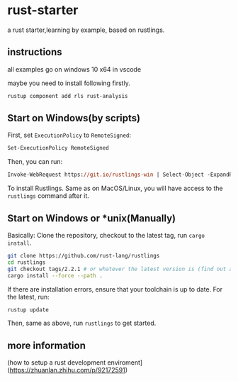 # rust-starter

a rust starter,learning by example, based on rustlings.

## instructions

all examples go on windows 10 x64 in vscode

maybe you need to install following firstly.

~~~bash
rustup component add rls rust-analysis
~~~

## Start on Windows(by scripts)

First, set `ExecutionPolicy` to `RemoteSigned`:

~~~ps
Set-ExecutionPolicy RemoteSigned
~~~

Then, you can run:

```ps
Invoke-WebRequest https://git.io/rustlings-win | Select-Object -ExpandProperty Content | Out-File $env:TMP/install_rustlings.ps1; Unblock-File $env:TMP/install_rustlings.ps1; Invoke-Expression $env:TMP/install_rustlings.ps1
```

To install Rustlings. Same as on MacOS/Linux, you will have access to the `rustlings` command after it.

## Start on Windows or *unix(Manually)

Basically: Clone the repository, checkout to the latest tag, run `cargo install`.

```bash
git clone https://github.com/rust-lang/rustlings
cd rustlings
git checkout tags/2.2.1 # or whatever the latest version is (find out at https://github.com/rust-lang/rustlings/releases/latest)
cargo install --force --path .
```

If there are installation errors, ensure that your toolchain is up to date. For the latest, run:

```bash
rustup update
```

Then, same as above, run `rustlings` to get started.

## more information

(how to setup a rust development enviroment](https://zhuanlan.zhihu.com/p/92172591)